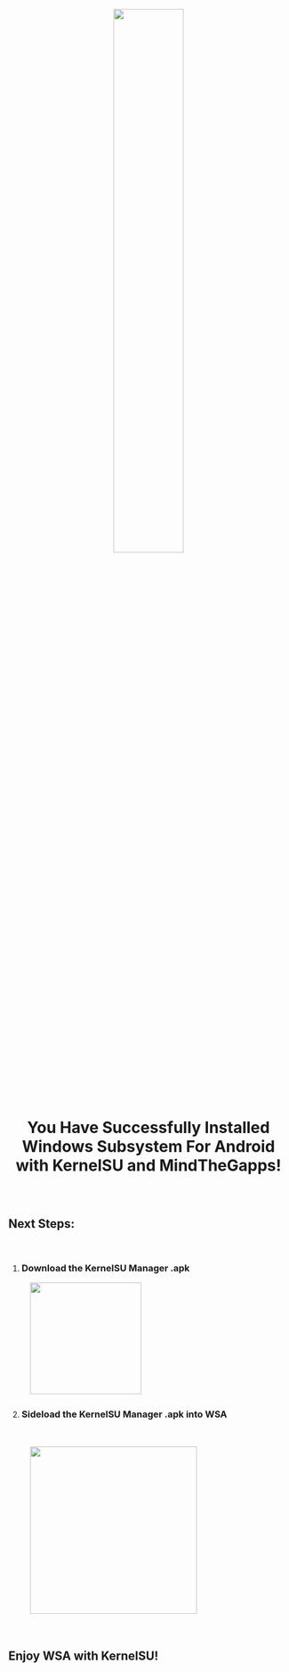 <p align="center"><picture><img src="https://github.com/MustardChef/WSABuilds/assets/68516357/49843526-2329-414e-a4b4-7e6fa9aca250" width="50%" height="50%"/></p>

<h1><p align="center">You Have Successfully Installed Windows Subsystem For Android with KernelSU and MindTheGapps!</p></h1>

<br>

## Next Steps:

<br>

1. ### Download the KernelSU Manager .apk

&nbsp; &nbsp; &nbsp; &nbsp; &nbsp; [<img src="https://user-images.githubusercontent.com/68516357/226141505-c93328f9-d6ae-4838-b080-85b073bfa1e0.png" style="width: 200px;"/>](https://github.com/tiann/KernelSU/releases/download/v0.6.7/KernelSU_v0.6.7_11210-release.apk)

2. ### Sideload the KernelSU Manager .apk into WSA
  
<br>

&nbsp; &nbsp; &nbsp; &nbsp; &nbsp; [<img src="https://img.shields.io/badge/-How%20to%20Sideload%20apps-474154?style=for-the-badge&logoColor=white&logo=github" style="width: 300px;"/>](https://github.com/MustardChef/WSABuilds/blob/master/Guides/Sideloading.md)

<br>

## Enjoy WSA with KernelSU!


